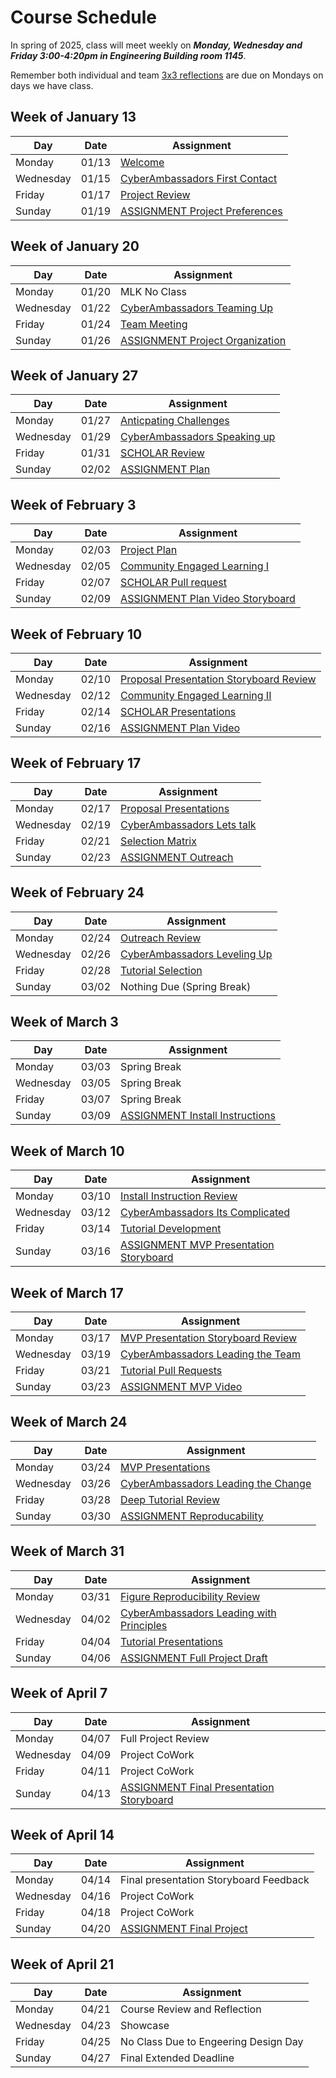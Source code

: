 # Course Schedule  

In spring of 2025, class will meet weekly on **_Monday, Wednesday and Friday 3:00-4:20pm in Engineering Building room 1145_**.

Remember both individual and team [3x3 reflections](Weekly-3x3) are due on Mondays on days we have class.

## Week of January 13

| Day | Date | Assignment |
|------|---------|------------|
| Monday | 01/13 |  [Welcome](0113-Welcome) |
| Wednesday | 01/15 |  [CyberAmbassadors First Contact](0115-CyberAmbassadors_First_Contact) |
| Friday | 01/17 |  [Project Review](0117-Project_Review) |
| Sunday | 01/19 |  [ASSIGNMENT Project Preferences](0119-ASSIGNMENT_Project_Preferences) |

## Week of January 20

| Day | Date | Assignment |
|------|---------|------------|
| Monday | 01/20 | MLK No Class |
| Wednesday | 01/22 |  [CyberAmbassadors Teaming Up](0122-CyberAmbassadors_Teaming_Up) |
| Friday | 01/24 |  [Team Meeting](0124-Team_Meeting) |
| Sunday | 01/26 |  [ASSIGNMENT Project Organization](0126-ASSIGNMENT_Project_Organization) |

## Week of January 27

| Day | Date | Assignment |
|------|---------|------------|
| Monday | 01/27 |  [Anticpating Challenges](0127-Anticpating_Challenges) |
| Wednesday | 01/29 |  [CyberAmbassadors Speaking up](0129-CyberAmbassadors_Speaking_up) |
| Friday | 01/31 |  [SCHOLAR Review](0131-SCHOLAR_Review) |
| Sunday | 02/02 |  [ASSIGNMENT Plan](0202-ASSIGNMENT_Plan) |

## Week of February 3

| Day | Date | Assignment |
|------|---------|------------|
| Monday | 02/03 |  [Project Plan](0203-Project_Plan) |
| Wednesday | 02/05 |  [Community Engaged Learning I](0205-Community_Engaged_Learning_I) |
| Friday | 02/07 |  [SCHOLAR Pull request](0207-SCHOLAR_Pull_request) |
| Sunday | 02/09 |  [ASSIGNMENT Plan Video Storyboard](0209-ASSIGNMENT_Plan_Video_Storyboard) |

## Week of February 10

| Day | Date | Assignment |
|------|---------|------------|
| Monday | 02/10 |  [Proposal Presentation Storyboard Review](0210-Proposal_Presentation_Storyboard_Review) |
| Wednesday | 02/12 |  [Community Engaged Learning II](0212-Community_Engaged_Learning_II) |
| Friday | 02/14 |  [SCHOLAR Presentations](0214-SCHOLAR_Presentations) |
| Sunday | 02/16 |  [ASSIGNMENT Plan Video](0216-ASSIGNMENT_Plan_Video) |

## Week of February 17

| Day | Date | Assignment |
|------|---------|------------|
| Monday | 02/17 |  [Proposal Presentations](0217-Proposal_Presentations) |
| Wednesday | 02/19 |  [CyberAmbassadors Lets talk](0219-CyberAmbassadors_Lets_talk) |
| Friday | 02/21 |  [Selection Matrix](0221-Selection_Matrix) |
| Sunday | 02/23 |  [ASSIGNMENT Outreach](0223-ASSIGNMENT_Outreach) |

## Week of February 24

| Day | Date | Assignment |
|------|---------|------------|
| Monday | 02/24 |  [Outreach Review](0224-Outreach_Review) |
| Wednesday | 02/26 |  [CyberAmbassadors Leveling Up](0226-CyberAmbassadors_Leveling_Up) |
| Friday | 02/28 |  [Tutorial Selection](0228-Tutorial_Selection) |
| Sunday | 03/02 | Nothing Due (Spring Break) |

## Week of March 3

| Day | Date | Assignment |
|------|---------|------------|
| Monday | 03/03 | Spring Break |
| Wednesday | 03/05 | Spring Break |
| Friday | 03/07 | Spring Break |
| Sunday | 03/09 |  [ASSIGNMENT Install Instructions](0309-ASSIGNMENT_Install_Instructions) |

## Week of March 10

| Day | Date | Assignment |
|------|---------|------------|
| Monday | 03/10 |  [Install Instruction Review](0310-Install_Instruction_Review) |
| Wednesday | 03/12 |  [CyberAmbassadors Its Complicated](0312-CyberAmbassadors_Its_Complicated) |
| Friday | 03/14 |  [Tutorial Development](0314-Tutorial_Development) |
| Sunday | 03/16 |  [ASSIGNMENT MVP Presentation Storyboard](0316-ASSIGNMENT_MVP_Presentation_Storyboard) |

## Week of March 17

| Day | Date | Assignment |
|------|---------|------------|
| Monday | 03/17 |  [MVP Presentation Storyboard Review](0317-MVP_Presentation_Storyboard_Review) |
| Wednesday | 03/19 |  [CyberAmbassadors Leading the Team](0319-CyberAmbassadors_Leading_the_Team) |
| Friday | 03/21 |  [Tutorial Pull Requests](0321-Tutorial_Pull_Requests) |
| Sunday | 03/23 |  [ASSIGNMENT MVP Video](0323-ASSIGNMENT_MVP_Video) |

## Week of March 24

| Day | Date | Assignment |
|------|---------|------------|
| Monday | 03/24 |  [MVP Presentations](0324-MVP_Presentations) |
| Wednesday | 03/26 |  [CyberAmbassadors Leading the Change](0326-CyberAmbassadors_Leading_the_Change) |
| Friday | 03/28 |  [Deep Tutorial Review](0328-Deep_Tutorial_Review) |
| Sunday | 03/30 |  [ASSIGNMENT Reproducability](0330-ASSIGNMENT_Reproducability) |

## Week of March 31

| Day | Date | Assignment |
|------|---------|------------|
| Monday | 03/31 |  [Figure Reproducibility Review](0331-Figure_Reproducibility_Review) |
| Wednesday | 04/02 |  [CyberAmbassadors Leading with Principles](0402-CyberAmbassadors_Leading_with_Principles) |
| Friday | 04/04 |  [Tutorial Presentations](0404-Tutorial_Presentations) |
| Sunday | 04/06 |  [ASSIGNMENT Full Project Draft](0406-ASSIGNMENT_Full_Project_Draft) |

## Week of April 7

| Day | Date | Assignment |
|------|---------|------------|
| Monday | 04/07 | Full Project Review |
| Wednesday | 04/09 | Project CoWork |
| Friday | 04/11 | Project CoWork |
| Sunday | 04/13 |  [ASSIGNMENT Final Presentation Storyboard](0413-ASSIGNMENT_Final_Presentation_Storyboard) |

## Week of April 14

| Day | Date | Assignment |
|------|---------|------------|
| Monday | 04/14 | Final presentation Storyboard Feedback |
| Wednesday | 04/16 | Project CoWork |
| Friday | 04/18 | Project CoWork |
| Sunday | 04/20 |  [ASSIGNMENT Final Project](0420-ASSIGNMENT_Final_Project) |

## Week of April 21

| Day | Date | Assignment |
|------|---------|------------|
| Monday | 04/21 | Course Review and Reflection |
| Wednesday | 04/23 | Showcase |
| Friday | 04/25 | No Class Due to Engeering Design Day |
| Sunday | 04/27 | Final Extended Deadline |

